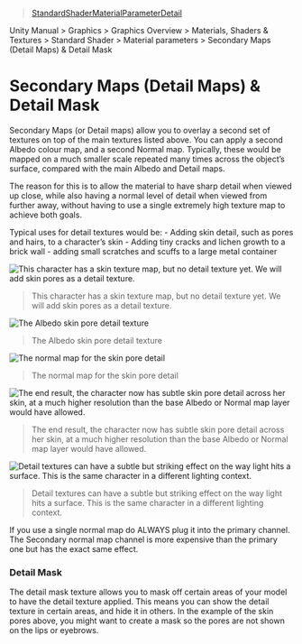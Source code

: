 > [StandardShaderMaterialParameterDetail](http://docs.unity3d.com/Manual/StandardShaderMaterialParameterDetail.html)

Unity Manual > Graphics > Graphics Overview > Materials, Shaders & Textures > Standard Shader > Material parameters > Secondary Maps (Detail Maps) & Detail Mask

# Secondary Maps (Detail Maps) & Detail Mask

Secondary Maps (or Detail maps) allow you to overlay a second set of textures on top of the main textures listed above. You can apply a second Albedo colour map, and a second Normal map. Typically, these would be mapped on a much smaller scale repeated many times across the object’s surface, compared with the main Albedo and Detail maps.

The reason for this is to allow the material to have sharp detail when viewed up close, while also having a normal level of detail when viewed from further away, without having to use a single extremely high texture map to achieve both goals.

Typical uses for detail textures would be: - Adding skin detail, such as pores and hairs, to a character’s skin - Adding tiny cracks and lichen growth to a brick wall - adding small scratches and scuffs to a large metal container

![This character has a skin texture map, but no detail texture yet. We will add skin pores as a detail texture.](http://docs.unity3d.com/uploads/Main/StandardShaderDetailNotAppliedYet.png)
> This character has a skin texture map, but no detail texture yet. We will add skin pores as a detail texture.

![The Albedo skin pore detail texture](http://docs.unity3d.com/uploads/Main/StandardShaderDetailSkin.png)
> The Albedo skin pore detail texture

![The normal map for the skin pore detail](http://docs.unity3d.com/uploads/Main/StandardShaderDetailSkinNormal.png)
> The normal map for the skin pore detail

![The end result, the character now has subtle skin pore detail across her skin, at a much higher resolution than the base Albedo or Normal map layer would have allowed.](http://docs.unity3d.com/uploads/Main/StandardShaderDetailApplied.png)
> The end result, the character now has subtle skin pore detail across her skin, at a much higher resolution than the base Albedo or Normal map layer would have allowed.

![Detail textures can have a subtle but striking effect on the way light hits a surface. This is the same character in a different lighting context.](http://docs.unity3d.com/uploads/Main/StandardShaderDetailDifferentContext.png)
> Detail textures can have a subtle but striking effect on the way light hits a surface. This is the same character in a different lighting context.

If you use a single normal map do ALWAYS plug it into the primary channel. The Secondary normal map channel is more expensive than the primary one but has the exact same effect.

### Detail Mask

The detail mask texture allows you to mask off certain areas of your model to have the detail texture applied. This means you can show the detail texture in certain areas, and hide it in others. In the example of the skin pores above, you might want to create a mask so the pores are not shown on the lips or eyebrows.
